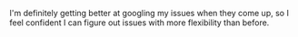 I'm definitely getting better at googling my issues when they come up, so I feel confident I can figure out issues with more flexibility than before.
